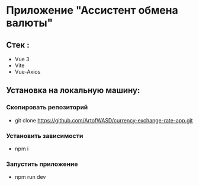 # Приложение "Ассистент обмена валюты"

## Стек :
- Vue 3
- Vite
- Vue-Axios
## Установка на локальную машину:
### Скопировать репозиторий
- git clone https://github.com/ArtofWASD/currency-exchange-rate-app.git
### Установить зависимости
- npm i
### Запустить приложение
- npm run dev
